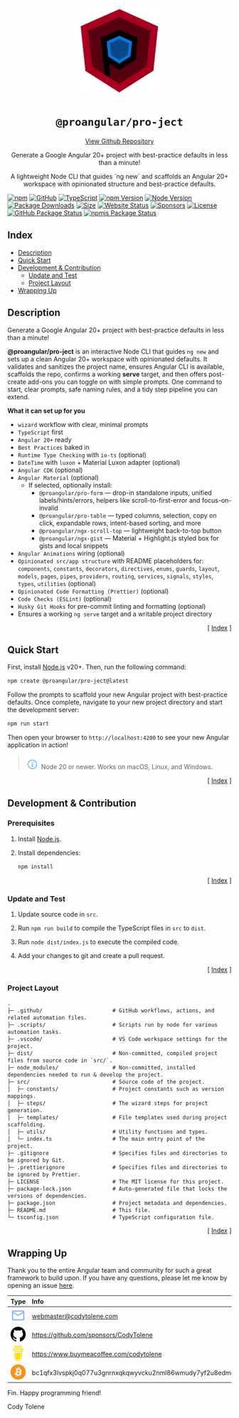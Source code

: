 <div align="center">
  <a href="https://www.ProAngular.com" target="_blank">
    <img
      alt="pro-ject Logo"
      height="200"
      src="https://raw.githubusercontent.com/ProAngular/pro-ject/refs/heads/main/.github/images/logo.png" 
      width="200"
    /> 
  </a>
  <h1 align="center"><code>@proangular/pro-ject</code></h1>
  <a align="center" href="https://github.com/ProAngular/pro-ject" target="_blank">
    View Github Repository
  </a> 
  <p align="center">
    Generate a Google Angular 20+ project with best-practice defaults in less than a minute!
  </p>
  <p align="center">
    A lightweight Node CLI that guides `ng new` and scaffolds an Angular 20+ workspace with opinionated structure and best-practice defaults.
  </p>
</div>

<!---------------------------------------------------------------------------->
<!---------------------------------------------------------------------------->
<!---------------------------------------------------------------------------->

[![npm](https://badgen.net/badge/icon/npm?icon=npm&label)](https://www.npmjs.com/@proangular/pro-ject)
[![GitHub](https://badgen.net/badge/icon/GitHub?icon=github&label)](https://github.com/ProAngular/pro-ject)
[![TypeScript](https://badgen.net/badge/icon/TypeScript?icon=typescript&label)](https://github.com/ProAngular/pro-ject/search?l=typescript)
[![npm Version](https://badge.fury.io/js/@proangular%2Fngx-scroll-top.svg)](https://www.npmjs.com/@proangular/pro-ject)
[![Node Version](https://badgen.net/npm/node/@proangular/pro-ject)](https://www.npmjs.com/@proangular/pro-ject)
[![Package Downloads](https://badgen.net/npm/dw/@proangular/pro-ject)](https://www.npmjs.com/@proangular/pro-ject)
[![Size](https://img.shields.io/bundlephobia/minzip/@proangular/pro-ject.svg)](https://bundlephobia.com/result?p=ProAngular/pro-ject)
[![Website Status](https://img.shields.io/website?down_color=lightgrey&down_message=Offline&label=Website&up_color=green&up_message=Online&url=https%3A%2F%2Fwww.proangular.com)](https://www.proangular.com)
[![Sponsors](https://img.shields.io/github/sponsors/proangular?label=Sponsors)](https://github.com/sponsors/ProAngular)
[![License](https://img.shields.io/npm/l/express.svg?maxAge=2592000)](/LICENSE)
[![GitHub Package Status](https://github.com/ProAngular/pro-ject/actions/workflows/on-merge-main-deploy-gpr.yml/badge.svg)](https://github.com/ProAngular/pro-ject/actions/workflows/on-merge-main-deploy-gpr.yml)
[![npmjs Package Status](https://github.com/ProAngular/pro-ject/actions/workflows/on-merge-main-deploy-npmjs.yml/badge.svg)](https://github.com/ProAngular/pro-ject/actions/workflows/on-merge-main-deploy-npmjs.yml)

<!---------------------------------------------------------------------------->
<!---------------------------------------------------------------------------->
<!---------------------------------------------------------------------------->

## Index <a name="index"></a>

- [Description](#description)
- [Quick Start](#quick-start)
- [Development & Contribution](#development--contribution)
  - [Update and Test](#update-and-test)
  - [Project Layout](#project-layout)
- [Wrapping Up](#wrapping-up)

## Description <a name="description"></a>

Generate a Google Angular 20+ project with best-practice defaults in less than a minute!

**@proangular/pro-ject** is an interactive Node CLI that guides `ng new` and sets up a clean Angular 20+ workspace with opinionated defaults. It validates and sanitizes the project name, ensures Angular CLI is available, scaffolds the repo, confirms a working **serve** target, and then offers post-create add-ons you can toggle on with simple prompts. One command to start, clear prompts, safe naming rules, and a tidy step pipeline you can extend.

**What it can set up for you**

- `wizard` workflow with clear, minimal prompts
- `TypeScript` first
- `Angular 20+` ready
- `Best Practices` baked in
- `Runtime Type Checking` with `io-ts` (optional)
- `DateTime` with `luxon` + Material Luxon adapter (optional)
- `Angular CDK` (optional)
- `Angular Material` (optional)
  - If selected, optionally install:
    - `@proangular/pro-form` — drop-in standalone inputs, unified labels/hints/errors, helpers like scroll-to-first-error and focus-on-invalid
    - `@proangular/pro-table` — typed columns, selection, copy on click, expandable rows, intent-based sorting, and more
    - `@proangular/ngx-scroll-top` — lightweight back-to-top button
    - `@proangular/ngx-gist` — Material + Highlight.js styled box for gists and local snippets
- `Angular Animations` wiring (optional)
- `Opinionated src/app structure` with README placeholders for:
  `components`, `constants`, `decorators`, `directives`, `enums`, `guards`, `layout`, `models`, `pages`, `pipes`, `providers`, `routing`, `services`, `signals`, `styles`, `types`, `utilities` (optional)
- `Opinionated Code Formatting (Prettier)` (optional)
- `Code Checks (ESLint)` (optional)
- `Husky Git Hooks` for pre-commit linting and formatting (optional)
- Ensures a working `ng serve` target and a writable project directory

<p align="right">[ <a href="#index">Index</a> ]</p>

<!---------------------------------------------------------------------------->
<!---------------------------------------------------------------------------->
<!---------------------------------------------------------------------------->

## Quick Start <a name="quick-start"></a>

First, install [Node.js][node-js] v20+. Then, run the following command:

```bash
npm create @proangular/pro-ject@latest
```

Follow the prompts to scaffold your new Angular project with best-practice defaults. Once complete, navigate to your new project directory and start the development server:

```bash
npm run start
```

Then open your browser to `http://localhost:4200` to see your new Angular application in action!

> ![Info][img-info] Node 20 or newer. Works on macOS, Linux, and Windows.

<p align="right">[ <a href="#index">Index</a> ]</p>

<!---------------------------------------------------------------------------->
<!---------------------------------------------------------------------------->
<!---------------------------------------------------------------------------->

## Development & Contribution <a name="development--contribution"></a>

### Prerequisites

1. Install [Node.js][node-js].

1. Install dependencies:

   ```bash
   npm install
   ```

<p align="right">[ <a href="#index">Index</a> ]</p>

<!---------------------------------------------------------------------------->
<!---------------------------------------------------------------------------->
<!---------------------------------------------------------------------------->

### Update and Test <a name="update-and-test"></a>

1. Update source code in `src`.

2. Run `npm run build` to compile the TypeScript files in `src` to `dist`.

3. Run `node dist/index.js` to execute the compiled code.

4. Add your changes to git and create a pull request.

<p align="right">[ <a href="#index">Index</a> ]</p>

<!---------------------------------------------------------------------------->
<!---------------------------------------------------------------------------->
<!---------------------------------------------------------------------------->

### Project Layout <a name="project-layout"></a>

    .
    ├─ .github/                      # GitHub workflows, actions, and related automation files.
    ├─ .scripts/                     # Scripts run by node for various automation tasks.
    ├─ .vscode/                      # VS Code workspace settings for the project.
    ├─ dist/                         # Non-committed, compiled project files from source code in `src/`.
    ├─ node_modules/                 # Non-committed, installed dependencies needed to run & develop the project.
    ├─ src/                          # Source code of the project.
    │  ├─ constants/                 # Project constants such as version mappings.
    │  ├─ steps/                     # The wizard steps for project generation.
    │  ├─ templates/                 # File templates used during project scaffolding.
    │  ├─ utils/                     # Utility functions and types.
    │  └─ index.ts                   # The main entry point of the project.
    ├─ .gitignore                    # Specifies files and directories to be ignored by Git.
    ├─ .prettierignore               # Specifies files and directories to be ignored by Prettier.
    ├─ LICENSE                       # The MIT license for this project.
    ├─ package-lock.json             # Auto-generated file that locks the versions of dependencies.
    ├─ package.json                  # Project metadata and dependencies.
    ├─ README.md                     # This file.
    └─ tsconfig.json                 # TypeScript configuration file.

<p align="right">[ <a href="#index">Index</a> ]</p>

<!---------------------------------------------------------------------------->
<!---------------------------------------------------------------------------->
<!---------------------------------------------------------------------------->

## Wrapping Up <a name="wrapping-up"></a>

Thank you to the entire Angular team and community for such a great framework to
build upon. If you have any questions, please let me know by opening an issue
[here][new-issue].

| Type                                                                                                                                            | Info                                                           |
| :---------------------------------------------------------------------------------------------------------------------------------------------- | :------------------------------------------------------------- |
| <img width="48" src="https://raw.githubusercontent.com/ProAngular/pro-ject/refs/heads/main/.github/images/ng-icons/email.svg" />                | webmaster@codytolene.com                                       |
| <img width="48" src="https://raw.githubusercontent.com/ProAngular/pro-ject/refs/heads/main/.github/images/simple-icons/github.svg" />           | https://github.com/sponsors/CodyTolene                         |
| <img width="48" src="https://raw.githubusercontent.com/ProAngular/pro-ject/refs/heads/main/.github/images/simple-icons/buymeacoffee.svg" />     | https://www.buymeacoffee.com/codytolene                        |
| <img width="48" src="https://raw.githubusercontent.com/ProAngular/pro-ject/refs/heads/main/.github/images/simple-icons/bitcoin-btc-logo.svg" /> | bc1qfx3lvspkj0q077u3gnrnxqkqwyvcku2nml86wmudy7yf2u8edmqq0a5vnt |

Fin. Happy programming friend!

Cody Tolene

<!-- LINKS -->

[img-info]: https://raw.githubusercontent.com/ProAngular/pro-ject/refs/heads/main/.github/images/ng-icons/info.svg
[new-issue]: https://github.com/ProAngular/pro-ject/issues
[node-js]: https://nodejs.org/
